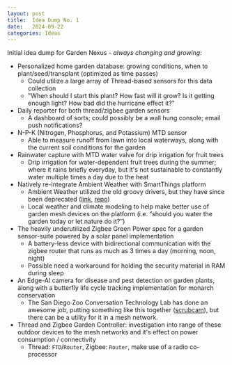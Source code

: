```yaml
---
layout: post
title:  Idea Dump No. 1
date:   2024-09-22
categories: Ideas
---
```


Initial idea dump for Garden Nexus - _always changing and growing_:
- Personalized home garden database: growing conditions, when to plant/seed/transplant (optimized as time passes)
  - Could utilize a large array of Thread-based sensors for this data collection
  - "When should I start this plant? How fast will it grow? Is it getting enough light? How bad did the hurricane effect it?"
- Daily reporter for both thread/zigbee garden sensors
  - A dashboard of sorts; could possibly be a wall hung console; email push notifications?
- N-P-K (Nitrogen, Phosphorus, and Potassium) MTD sensor
  - Able to measure runoff from lawn into local waterways, along with the current soil conditions for the garden
- Rainwater capture with MTD water valve for drip irrigation for fruit trees
  - Drip irrigation for water-dependent fruit trees during the summer; where it rains briefly everyday, but it's not sustainable to constantly water multiple times a day due to the heat
- Natively re-integrate Ambient Weather with SmartThings platform
  - Ambient Weather utilized the old groovy drivers, but they have since been deprecated ([link](https://ambientweather.com/faqs/question/view/id/1884/?srsltid=AfmBOoqW9WTqedltlvoU9ZxAYvHaZ3pARdmbe0uvIVr4d8HiHhfWKpqP), [repo](https://github.com/KurtSanders/STAmbientWeather))
  - Local weather and climate modeling to help make better use of garden mesh devices on the platform (i.e. “should you water the garden today or let nature do it?”)
- The heavily underutilized Zigbee Green Power spec for a garden sensor-suite powered by a solar panel implementation
  - A battery-less device with bidirectional communication with the zigbee router that runs as much as 3 times a day (morning, noon, night)
  - Possible need a workaround for holding the security material in RAM during sleep
- An Edge-AI camera for disease and pest detection on garden plants, along with a butterfly life cycle tracking implementation for monarch conservation
  - The San Diego Zoo Conversation Technology Lab has done an awesome job, putting something like this together ([scrubcam](https://github.com/conservationtechlab/scrubcam)), but there can be a utility for it in a mesh network.
- Thread and Zigbee Garden Controller: investigation into range of these outdoor devices to the mesh networks and it's effect on power consumption / connectivity
  - Thread: `FTD`/`Router`, Zigbee: `Router`, make use of a radio co-processor
